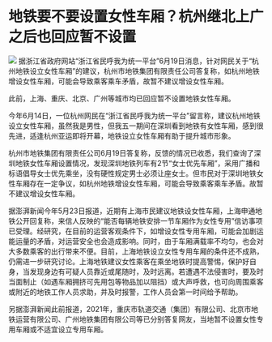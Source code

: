 

# 地铁要不要设置女性车厢？杭州继北上广之后也回应暂不设置

![](https://inews.gtimg.com/om_bt/OQs3QNa4ok8moBEGg4Q9lTC0fhhH2j_xTtgVYm1XIBuhwAA/1000)
据浙江省政府网站“浙江省民呼我为统一平台”6月19日消息，针对网民关于“杭州地铁设立女性车厢”的建议，杭州市地铁集团有限责任公司答复称，如杭州地铁增设女性车厢，可能会导致乘客乘车矛盾，故暂不建议增设女性车厢。

此前，上海、重庆、北京、广州等城市均已回应暂不设置地铁女性车厢。

今年6月14日，一位杭州网民在“浙江省民呼我为统一平台”留言称，建议杭州地铁设立女性车厢，虽然我是男性，但我五一期间在深圳看到地铁有女性车厢，感到很先进，适逢杭州亚运即将开幕，地铁设立女性车厢有助于提升城市形象。

杭州市地铁集团有限责任公司6月19日答复称，反馈的情况已收悉，我们查询了深圳地铁女性车厢设置情况，发现深圳地铁列车有2节“女士优先车厢”，采用广播和标语倡导女士优先乘坐，没有硬性规定男士必须让座女士。但市民对于深圳地铁女性车厢存在一定争议，如杭州地铁增设女性车厢，可能会导致乘客乘车矛盾。故暂不建议增设女性车厢。

据澎湃新闻今年5月23日报道，近期有上海市民建议地铁设女性车厢，上海申通地铁公开回复称，来信人反映的“能否每辆地铁安排一节车厢作为女性专用”信访事项已受理。经研究，在目前的运营客观条件下，如增设女性专用车厢，可能会加剧运能运量的矛盾，对运营安全也会造成影响。同时，由于车厢满载率不均匀，也会对大多数乘客的出行带来不便。目前，上海地铁设立女性专用车厢的条件还不成熟，仍需进一步研究讨论。上海地铁建议女性乘客在乘坐地铁时提高警惕，保护好自身，当发现身边有可疑人员靠近或尾随时，及时远离。若遭遇不法侵害时，要及时当面制止（如遇车厢拥挤可先用包等物品加以阻挡）或大声呼救，也可向周围乘客或附近的地铁工作人员求助，并及时报警，工作人员会第一时间给予帮助。

另据澎湃新闻此前报道，2021年，重庆市轨道交通（集团）有限公司、北京市地铁运营有限公司、广州地铁集团有限公司等已分别答复网友，当地暂不设置女性专用车厢或不适宜设立专用车厢。

